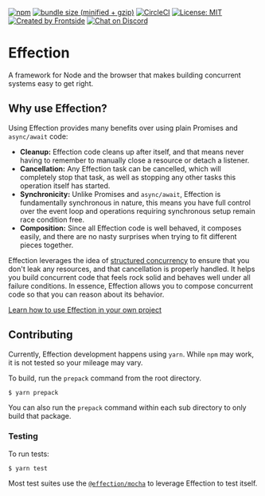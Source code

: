 [![npm](https://img.shields.io/npm/v/effection.svg)](https://www.npmjs.com/package/effection)
[![bundle size (minified + gzip)](https://img.shields.io/bundlephobia/minzip/effection)](https://bundlephobia.com/result?p=effection)
[![CircleCI](https://circleci.com/gh/thefrontside/effection.svg?style=shield)](https://circleci.com/gh/thefrontside/effection)
[![License: MIT](https://img.shields.io/badge/License-MIT-yellow.svg)](https://opensource.org/licenses/MIT)
[![Created by Frontside](https://img.shields.io/badge/created%20by-frontside-26abe8.svg)](https://frontside.com)
[![Chat on Discord](https://img.shields.io/discord/700803887132704931?Label=Discord)](https://discord.gg/Ug5nWH8)

# Effection

A framework for Node and the browser that makes building concurrent
systems easy to get right.

## Why use Effection?

Using Effection provides many benefits over using plain Promises and
`async/await` code:

- **Cleanup:** Effection code cleans up after itself, and that means never having
  to remember to manually close a resource or detach a listener.
- **Cancellation:** Any Effection task can be cancelled, which will completely
  stop that task, as well as stopping any other tasks this operation itself has
  started.
- **Synchronicity:** Unlike Promises and `async/await`, Effection is fundamentally
  synchronous in nature, this means you have full control over the event loop
  and operations requiring synchronous setup remain race condition free.
- **Composition:** Since all Effection code is well behaved, it
  composes easily, and there  are no nasty surprises when trying to
  fit different pieces together.

Effection leverages the idea of [structured concurrency][structured concurrency]
to ensure that you don't leak any resources, and that cancellation is
properly handled. It helps you build concurrent code that feels rock
solid and behaves well under all failure conditions. In essence,
Effection allows you to compose concurrent code so that you can reason
about its behavior.

[Learn how to use Effection in your own project](https://frontside.com/effection)

## Contributing

Currently, Effection development happens using `yarn`. While `npm` may
work, it is not tested so your mileage may vary.

To build, run the `prepack` command from the root directory.

``` text
$ yarn prepack
```

You can also run the `prepack` command within each sub directory to
only build that package.

### Testing

To run tests:

``` text
$ yarn test
```

Most test suites use the [`@effection/mocha`](packages/mocha) to
leverage Effection to test itself.

[structured concurrency]: https://vorpus.org/blog/notes-on-structured-concurrency-or-go-statement-considered-harmful/
[discord]: https://discord.gg/Ug5nWH8
